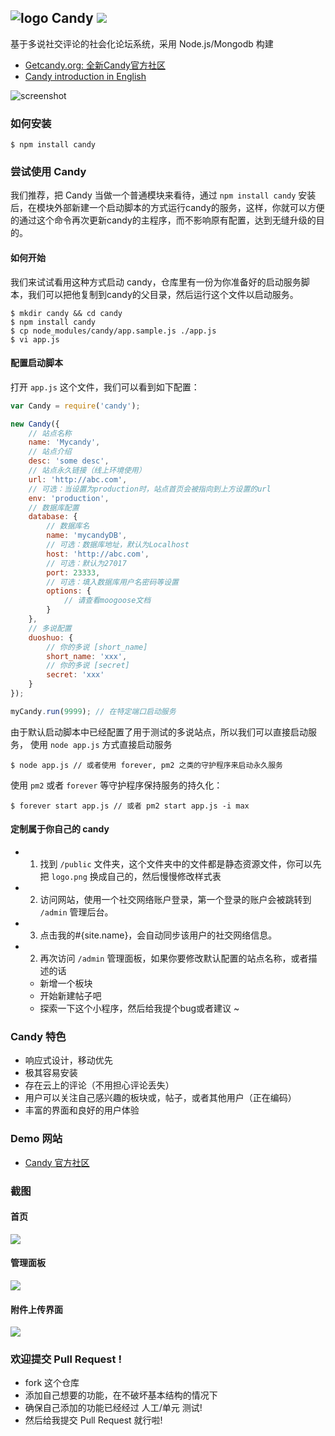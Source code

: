 ![logo](http://ww1.sinaimg.cn/large/61ff0de3gw1e7d9luh49bj201201bdfm.jpg) Candy ![](https://badge.fury.io/js/candy.png)
---

基于多说社交评论的社会化论坛系统，采用 Node.js/Mongodb 构建

- [Getcandy.org: 全新Candy官方社区](http://getcandy.org)
- [Candy introduction in English](https://github.com/turingou/candy/blob/master/README.en.md)

![screenshot](http://ww2.sinaimg.cn/large/61ff0de3gw1e7gysyptnkj20wf0nj0wu.jpg)

### 如何安装

````
$ npm install candy
````

### 尝试使用 Candy
我们推荐，把 Candy 当做一个普通模块来看待，通过 `npm install candy` 安装后，在模块外部新建一个启动脚本的方式运行candy的服务，这样，你就可以方便的通过这个命令再次更新candy的主程序，而不影响原有配置，达到无缝升级的目的。

#### 如何开始

我们来试试看用这种方式启动 candy，仓库里有一份为你准备好的启动服务脚本，我们可以把他复制到candy的父目录，然后运行这个文件以启动服务。
````
$ mkdir candy && cd candy
$ npm install candy
$ cp node_modules/candy/app.sample.js ./app.js
$ vi app.js
````
#### 配置启动脚本
打开 `app.js` 这个文件，我们可以看到如下配置：

````javascript
var Candy = require('candy');

new Candy({
    // 站点名称
    name: 'Mycandy',
    // 站点介绍
    desc: 'some desc',
    // 站点永久链接（线上环境使用）
    url: 'http://abc.com',
    // 可选：当设置为production时，站点首页会被指向到上方设置的url
    env: 'production', 
    // 数据库配置
    database: {
        // 数据库名
        name: 'mycandyDB',
        // 可选：数据库地址，默认为Localhost
        host: 'http://abc.com',
        // 可选：默认为27017
        port: 23333,
        // 可选：填入数据库用户名密码等设置
        options: {
            // 请查看moogoose文档
        }
    },
    // 多说配置
    duoshuo: { 
        // 你的多说 [short_name]
        short_name: 'xxx',
        // 你的多说 [secret]
        secret: 'xxx'
    }
});

myCandy.run(9999); // 在特定端口启动服务
````
由于默认启动脚本中已经配置了用于测试的多说站点，所以我们可以直接启动服务，
使用 `node app.js` 方式直接启动服务

````
$ node app.js // 或者使用 forever, pm2 之类的守护程序来启动永久服务
````
使用 `pm2` 或者 `forever` 等守护程序保持服务的持久化：

````
$ forever start app.js // 或者 pm2 start app.js -i max
````

#### 定制属于你自己的 candy

- 1. 找到 `/public` 文件夹，这个文件夹中的文件都是静态资源文件，你可以先把 `logo.png` 换成自己的，然后慢慢修改样式表
- 2. 访问网站，使用一个社交网络账户登录，第一个登录的账户会被跳转到 `/admin` 管理后台。
- 3. 点击我的#{site.name}，会自动同步该用户的社交网络信息。
- 2. 再次访问 `/admin` 管理面板，如果你要修改默认配置的站点名称，或者描述的话
    - 新增一个板块
    - 开始新建帖子吧
    - 探索一下这个小程序，然后给我提个bug或者建议 ~

### Candy 特色

- 响应式设计，移动优先
- 极其容易安装
- 存在云上的评论（不用担心评论丢失）
- 用户可以关注自己感兴趣的板块或，帖子，或者其他用户（正在编码）
- 丰富的界面和良好的用户体验

### Demo 网站

- [Candy 官方社区](http://getcandy.org)

### 截图

#### 首页
![](http://ww2.sinaimg.cn/large/61ff0de3gw1e7gyt8g45pj20wf0njwid.jpg)

#### 管理面板
![](http://ww4.sinaimg.cn/large/61ff0de3jw1e7fos2mr2wj20ur0oln18.jpg)

#### 附件上传界面
![](http://ww2.sinaimg.cn/large/61ff0de3gw1e81cdo3ibij20vs0p4djx.jpg)

### 欢迎提交 Pull Request !

- fork 这个仓库
- 添加自己想要的功能，在不破坏基本结构的情况下
- 确保自己添加的功能已经经过 人工/单元 测试!
- 然后给我提交 Pull Request 就行啦!